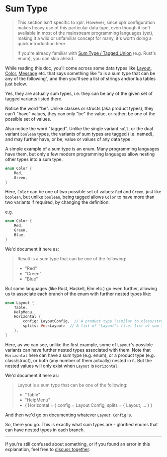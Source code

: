 # Sum Type

> This section isn't specific to xplr. However, since xplr configuration makes
> heavy use of this particular data type, even though it isn't available in
> most of the mainstream programming languages (yet), making it a wild or
> unfamiliar concept for many, it's worth doing a quick introduction here.
>
> If you're already familiar with [Sum Type / Tagged Union][1] (e.g. Rust's
> enum), you can skip ahead.

While reading this doc, you'll come across some data types like [Layout][2],
[Color][4], [Message][3] etc. that says something like "x is a sum type that
can be any of the following", and then you'll see a list of strings and/or lua
tables just below.

Yes, they are actually sum types, i.e. they can be any of the given set of
tagged variants listed there.

Notice the word "be". Unlike classes or structs (aka product types), they can't
"have" values, they can only "be" the value, or rather, be one of the possible
set of values.

Also notice the word "tagged". Unlike the single variant `null`, or the dual
variant `boolean` types, the variants of sum types are tagged (i.e. named), and
may further have, or be, value or values of any data type.

A simple example of a sum type is an enum. Many programming languages have
them, but only a few modern programming languages allow nesting other types
into a sum type.

```rust
enum Color {
    Red,
    Green,
}
```

Here, `Color` can be one of two possible set of values: `Red` and `Green`, just
like `boolean`, but unlike `boolean`, being tagged allows `Color` to have more
than two variants if required, by changing the definition.

e.g.

```rust
enum Color {
    Red,
    Green,
    Blue,
}
```

We'd document it here as:

> Result is a sum type that can be one of the following:
>
> - "Red"
> - "Green"
> - "Blue"

But some languages (like Rust, Haskell, Elm etc.) go even further, allowing us
to associate each branch of the enum with further nested types like:

```rust
enum Layout {
    Table,
    HelpMenu,
    Horizontal {
        config: LayoutConfig,  // A product type (similar to class/struct)
        splits: Vec<Layout>  // A list of "Layout"s (i.e. list of sum types)
    },
}
```

Here, as we can see, unlike the first example, some of `Layout`'s possible
variants can have further nested types associated with them. Note that
`Horizontal` here can have a sum type (e.g. enum), or a product type (e.g.
class/struct), or both (any number of them actually) nested in it. But the
nested values will only exist when `Layout` is `Horizontal`.

We'd document it here as:

> Layout is a sum type that can be one of the following:
>
> - "Table"
> - "HelpMenu"
> - { Horizontal = { config = Layout Config, splits = { Layout, ... } }

And then we'd go on documenting whatever `Layout Config` is.

So, there you go. This is exactly what sum types are - glorified enums that can
have nested types in each branch.

---

If you're still confused about something, or if you found an error in this
explanation, feel free to [discuss together][5].

[1]: https://en.wikipedia.org/wiki/Tagged_union
[2]: layout.md
[3]: message.md
[4]: style.md#color
[5]: community.md
